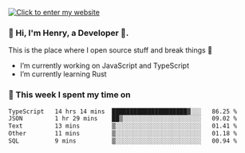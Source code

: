 [![Click to enter my website](https://github.com/zh30/zh30/assets/7930156/44b2b06d-750e-442d-a707-701903917b3b)](https://zhanghe.dev) 

### 👋 Hi, I'm Henry, a Developer 🚀.

This is the place where I open source stuff and break things :rofl:

- I’m currently working on JavaScript and TypeScript
- I’m currently learning Rust

### 💪 This week I spent my time on

<!--START_SECTION:waka-->

```txt
TypeScript   14 hrs 14 mins  █████████████████████▓░░░   86.25 %
JSON         1 hr 29 mins    ██▒░░░░░░░░░░░░░░░░░░░░░░   09.02 %
Text         13 mins         ▒░░░░░░░░░░░░░░░░░░░░░░░░   01.41 %
Other        11 mins         ▒░░░░░░░░░░░░░░░░░░░░░░░░   01.18 %
SQL          9 mins          ▒░░░░░░░░░░░░░░░░░░░░░░░░   00.94 %
```

<!--END_SECTION:waka-->

